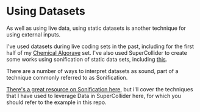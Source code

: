 # Using Datasets

As well as using live data, using static datasets is another technique for using external inputs.

I've used datasets during live coding sets in the past, including for the first half of my [Chemical Algorave](https://co34pt.bandcamp.com/album/live-at-chemical-algorave-culture-lab-newcastle-13-5-17) set. I've also used SuperCollider to create some works using sonification of static data sets, including [this](https://vimeo.com/110965074).

There are a number of ways to interpret datasets as sound, part of a technique commonly referred to as Sonification.

[There's a great resource on Sonification here](http://sonification.de/handbook/), but i'll cover the techniques that I have used to leverage Data in SuperCollider here, for which you should refer to the example in this repo.
